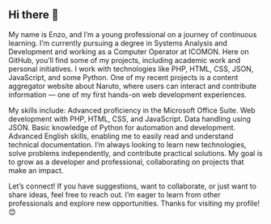 ## Hi there 👋
My name is Enzo, and I’m a young professional on a journey of continuous learning. I’m currently pursuing a degree in Systems Analysis and Development and working as a Computer Operator at ICOMON.
Here on GitHub, you’ll find some of my projects, including academic work and personal initiatives. I work with technologies like PHP, HTML, CSS, JSON, JavaScript, and some Python. One of my recent projects is a content aggregator website about Naruto, where users can interact and contribute information — one of my first hands-on web development experiences.

My skills include:
Advanced proficiency in the Microsoft Office Suite.
Web development with PHP, HTML, CSS, and JavaScript.
Data handling using JSON.
Basic knowledge of Python for automation and development.
Advanced English skills, enabling me to easily read and understand technical documentation.
I’m always looking to learn new technologies, solve problems independently, and contribute practical solutions. My goal is to grow as a developer and professional, collaborating on projects that make an impact.

Let’s connect!
If you have suggestions, want to collaborate, or just want to share ideas, feel free to reach out. I’m eager to learn from other professionals and explore new opportunities. Thanks for visiting my profile! 😊
